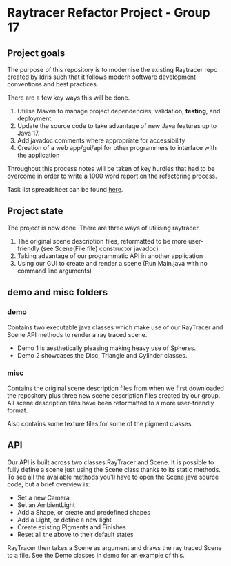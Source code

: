 # Raytracer Refactor Project - Group 17
## Project goals

The purpose of this repository is to modernise the existing Raytracer repo created by Idris such that it follows modern
software development conventions and best practices.  

There are a few key ways this will be done.
1. Utilise Maven to manage project dependencies, validation, **testing**, and deployment.
2. Update the source code to take advantage of new Java features up to Java 17.
3. Add javadoc comments where appropriate for accessibility
4. Creation of a web app/gui/api for other programmers to interface with the application

Throughout this process notes will be taken of key hurdles that had to be overcome in order to write a 1000 word report
on the refactoring process.

Task list spreadsheet can be found [here](https://docs.google.com/spreadsheets/d/1ZkH4KjB4Q07HFu4nux2-Y60r-MSp3mcFQKpKC1xbres/edit#gid=0).

## Project state
The project is now done. There are three ways of utilising raytracer.  
1. The original scene description files, reformatted to be more user-friendly (see Scene(File file) constructor javadoc)
2. Taking advantage of our programmatic API in another application
3. Using our GUI to create and render a scene (Run Main.java with no command line arguments)

## demo and misc folders
### demo
Contains two executable java classes which make use of our RayTracer and Scene API methods to render a ray traced scene.  
- Demo 1 is aesthetically pleasing making heavy use of Spheres.  
- Demo 2 showcases the Disc, Triangle and Cylinder classes.

### misc
Contains the original scene description files from when we first downloaded the repository plus three new scene description
files created by our group.  
All scene description files have been reformatted to a more user-friendly format.  

Also contains some texture files for some of the pigment classes.

## API
Our API is built across two classes RayTracer and Scene. It is possible to fully define a scene just using the Scene
class thanks to its static methods.  
To see all the available methods you'll have to open the Scene.java source code, but a brief overview is:  
- Set a new Camera
- Set an AmbientLight
- Add a Shape, or create and predefined shapes
- Add a Light, or define a new light
- Create existing Pigments and Finishes
- Reset all the above to their default states

RayTracer then takes a Scene as argument and draws the ray traced Scene to a file. See the Demo classes in demo for an
example of this.